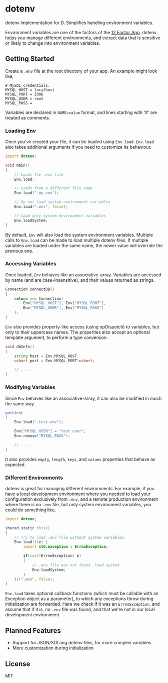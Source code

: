 # dotenv
dotenv implementation for D. Simplifies handling environment variables.

Environment variables are one of the factors of the [12 Factor App](http://12factor.net/). dotenv helps you manage different environments, and extract data that is sensitive or likely to change into environment variables.

## Getting Started

Create a `.env` file at the root directory of your app. An example might look like,

```
# MySQL credentials.
MYSQL_HOST = localhost
MYSQL_PORT = 3306
MYSQL_USER = root
MYSQL_PASS =
```

Variables are declared in `NAME=value` format, and lines starting with '#' are treated as comments.

### Loading Env

Once you've created your file, it can be loaded using `Env.load`. `Env.load` also takes additional arguments if you need to customize its behaviour.

```d
import dotenv;

void main()
{
    // Loads the .env file
    Env.load;

    // Loads from a different file name
    Env.load(".my-env");

    // Do not load system environment variables
    Env.load(".env", false);

    // Load only system environment variables
    Env.loadSystem;
}
```

By default, `Env` will also load the system environment variables. Multiple calls to `Env.load` can be made to load multiple dotenv files. If multiple variables are loaded under the same name, the newer value will override the previous one.

### Accessing Variables

Once loaded, `Env` behaves like an associative-array. Variables are accessed by name (and are case-insensitive), and their values returned as strings.

```d
Connection connectDB()
{
    return new Connection(
        Env["MYSQL_HOST"], Env["MYSQL_PORT"],
        Env["MYSQL_USER"], Env["MYSQL_PASS"]
    );
}
```

`Env` also provides property-like access (using opDispatch) to variables, but only to their uppercase names. The properties also accept an optional template argument, to perform a type conversion.

```d
void dbInfo()
{
    string host = Env.MYSQL_HOST;
    ushort port = Env.MYSQL_PORT!ushort;

    // . . .
}
```

### Modifying Variables

Since `Env` behaves like an associative-array, it can also be modified in much the same way.

```d
unittest
{
    Env.load(".test-env");

    Env["MYSQL_USER"] = "test_user";
    Env.remove("MYSQL_PASS");

    // . . .
}
```

It also provides `empty`, `length`, `keys`, and `values` properties that behave as expected.

### Different Environments

dotenv is great for managing different environments. For example, if you have a local development environment where you needed to load your configuration exclusively from `.env`, and a remote production environment where there is no `.env` file, but only system environment variables, you could do something like,

```d
import dotenv;

shared static this()
{
    // Try to load .env file without system variables.
    Env.load!((e) {
        import std.exception : ErrnoException;

        if(cast(ErrnoException) e)
        {
            // .env file was not found, load system.
            Env.loadSystem;
        }
    })(".env", false);
}
```

`Env.load` takes optional callback functions (which must be callable with an Exception object as a parameter), to which any exceptions throw during initialization are forwarded. Here we check if it was an `ErrnoException`, and assume that if it is, no `.env` file was found, and that we're not in our local development environment.

## Planned Features

  - Support for JSON/SDLang dotenv files, for more complex variables
  - More customization during initialization

## License

MIT
